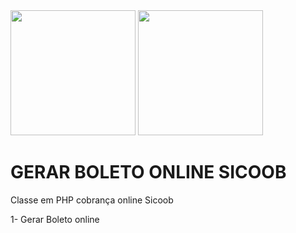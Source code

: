  
<img src="https://logodownload.org/wp-content/uploads/2017/11/sicoob-logo-1.png" width="200">
<img src="https://www.cachesistemas.com.br/imagens/cachesistemasweb.gif" width="200">


#  GERAR BOLETO ONLINE  SICOOB

Classe em PHP cobrança online Sicoob 

1- Gerar Boleto online 
 
 
